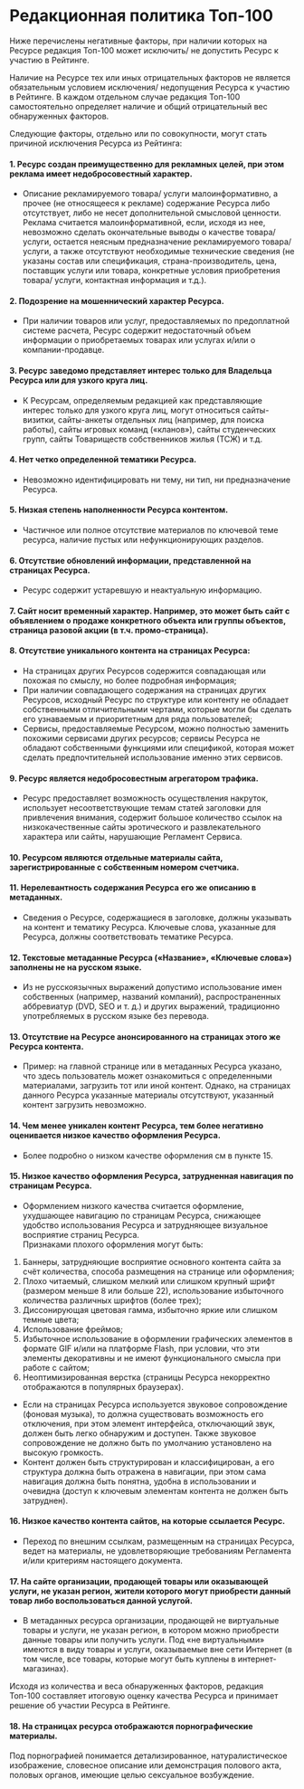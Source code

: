 # Редакционная политика Топ-100

Ниже перечислены негативные факторы, при наличии которых на Ресурсе редакция Топ-100 может исключить/ не допустить Ресурс к участию в Рейтинге.

Наличие на Ресурсе тех или иных отрицательных факторов не является обязательным условием исключения/ недопущения Ресурса к участию в Рейтинге. В каждом отдельном случае редакция Топ-100 самостоятельно определяет наличие и общий отрицательный вес обнаруженных факторов.

Следующие факторы, отдельно или по совокупности, могут стать причиной исключения Ресурса из Рейтинга:

#### 1. Ресурс создан преимущественно для рекламных целей, при этом реклама имеет недобросовестный характер.

* Описание рекламируемого товара/ услуги малоинформативно, а прочее (не относящееся к рекламе) содержание Ресурса либо отсутствует, либо не несет дополнительной смысловой ценности. Реклама считается малоинформативной, если, исходя из нее, невозможно сделать окончательные выводы о качестве товара/ услуги, остается неясным предназначение рекламируемого товара/ услуги, а также отсутствуют необходимые технические сведения (не указаны состав или спецификация, страна-производитель, цена, поставщик услуги или товара, конкретные условия приобретения товара/ услуги, контактная информация и т.д.).

#### 2. Подозрение на мошеннический характер Ресурса.

* При наличии товаров или услуг, предоставляемых по предоплатной системе расчета, Ресурс содержит недостаточный объем информации о приобретаемых товарах или услугах и/или о компании-продавце.

#### 3. Ресурс заведомо представляет интерес только для Владельца Ресурса или для узкого круга лиц.

* К Ресурсам, определяемым редакцией как представляющие интерес только для узкого круга лиц, могут относиться сайты-визитки, сайты-анкеты отдельных лиц (например, для поиска работы), сайты игровых команд («кланов»), сайты студенческих групп, сайты Товариществ собственников жилья (ТСЖ) и т.д.

#### 4. Нет четко определенной тематики Ресурса.

* Невозможно идентифицировать ни тему, ни тип, ни предназначение Ресурса.

#### 5. Низкая степень наполненности Ресурса контентом.

* Частичное или полное отсутствие материалов по ключевой теме ресурса, наличие пустых или нефункционирующих разделов.

#### 6. Отсутствие обновлений информации, представленной на страницах Ресурса.

* Ресурс содержит устаревшую и неактуальную информацию.

#### 7. Сайт носит временный характер. Например, это может быть сайт с объявлением о продаже конкретного объекта или группы объектов, страница разовой акции (в т.ч. промо-страница).

#### 8. Отсутствие уникального контента на страницах Ресурса:

* На страницах других Ресурсов содержится совпадающая или похожая по смыслу, но более подробная информация;
* При наличии совпадающего содержания на страницах других Ресурсов, исходный Ресурс по структуре или контенту не обладает собственными отличительными чертами, которые могли бы сделать его узнаваемым и приоритетным для ряда пользователей;
* Сервисы, предоставляемые Ресурсом, можно полностью заменить похожими сервисами других ресурсов; сервисы Ресурса не обладают собственными функциями или спецификой, которая может сделать предпочтительней использование именно этих сервисов.

#### 9. Ресурс является недобросовестным агрегатором трафика.

* Ресурс предоставляет возможность осуществления накруток, использует несоответствующие темам статей заголовки для привлечения внимания, содержит большое количество ссылок на низкокачественные сайты эротического и развлекательного характера или сайты, нарушающие Регламент Сервиса.

#### 10. Ресурсом являются отдельные материалы сайта, зарегистрированные с собственным номером счетчика.

#### 11. Нерелевантность содержания Ресурса его же описанию в метаданных.

* Сведения о Ресурсе, содержащиеся в заголовке, должны указывать на контент и тематику Ресурса. Ключевые слова, указанные для Ресурса, должны соответствовать тематике Ресурса.

#### 12. Текстовые метаданные Ресурса («Название», «Ключевые слова») заполнены не на русском языке.

* Из не русскоязычных выражений допустимо использование имен собственных (например, названий компаний), распространенных аббревиатур (DVD, SEO и т. д.) и других выражений, традиционно употребляемых в русском языке без перевода.

#### 13. Отсутствие на Ресурсе анонсированного на страницах этого же Ресурса контента.

* Пример: на главной странице или в метаданных Ресурса указано, что здесь пользователь может ознакомиться с определенными материалами, загрузить тот или иной контент. Однако, на страницах данного Ресурса указанные материалы отсутствуют, указанный контент загрузить невозможно.

#### 14. Чем менее уникален контент Ресурса, тем более негативно оценивается низкое качество оформления Ресурса.

* Более подробно о низком качестве оформления см в пункте 15.

#### 15. Низкое качество оформления Ресурса, затрудненная навигация по страницам Ресурса.

* Оформлением низкого качества считается оформление, ухудшающее навигацию по страницам Ресурса, снижающее удобство использования Ресурса и затрудняющее визуальное восприятие страниц Ресурса.\
  Признаками плохого оформления могут быть:

1. Баннеры, затрудняющие восприятие основного контента сайта за счёт количества, способа размещения на странице или оформления;
2. Плохо читаемый, слишком мелкий или слишком крупный шрифт (размером меньше 8 или больше 22), использование избыточного количества различных шрифтов (более трех);
3. Диссонирующая цветовая гамма, избыточно яркие или слишком темные цвета;
4. Использование фреймов;
5. Избыточное использование в оформлении графических элементов в формате GIF и/или на платформе Flash, при условии, что эти элементы декоративны и не имеют функционального смысла при работе с сайтом;
6. Неоптимизированная верстка (страницы Ресурса некорректно отображаются в популярных браузерах).

* Если на страницах Ресурса используется звуковое сопровождение (фоновая музыка), то должна существовать возможность его отключения, при этом элемент интерфейса, отключающий звук, должен быть легко обнаружим и доступен. Также звуковое сопровождение не должно быть по умолчанию установлено на высокую громкость.
* Контент должен быть структурирован и классифицирован, а его структура должна быть отражена в навигации, при этом сама навигация должна быть понятна, удобна в использовании и очевидна (доступ к ключевым элементам контента не должен быть затруднен).

#### 16. Низкое качество контента сайтов, на которые ссылается Ресурс.

* Переход по внешним ссылкам, размещенным на страницах Ресурса, ведет на материалы, не удовлетворяющие требованиям Регламента и/или критериям настоящего документа.

#### 17. На сайте организации, продающей товары или оказывающей услуги, не указан регион, жители которого могут приобрести данный товар либо воспользоваться данной услугой.

* В метаданных ресурса организации, продающей не виртуальные товары и услуги, не указан регион, в котором можно приобрести данные товары или получить услуги. Под «не виртуальными» имеются в виду товары и услуги, оказываемые вне сети Интернет (в том числе, все товары, которые могут быть куплены в интернет-магазинах).

Исходя из количества и веса обнаруженных факторов, редакция Топ-100 составляет итоговую оценку качества Ресурса и принимает решение об участии Ресурса в Рейтинге.

#### 18.  **На страницах ресурса отображаются порнографические материалы.**

Под порнографией понимается детализированное, натуралистическое изображение, словесное описание или демонстрация полового акта, половых органов, имеющие целью сексуальное возбуждение.

